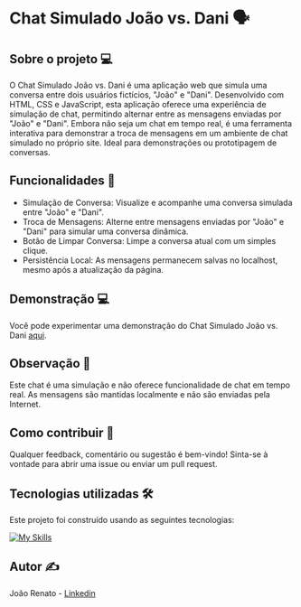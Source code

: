 # Chat Simulado João vs. Dani 🗣️

## Sobre o projeto 💻

O Chat Simulado João vs. Dani é uma aplicação web que simula uma conversa entre dois usuários fictícios, "João" e "Dani". Desenvolvido com HTML, CSS e JavaScript, esta aplicação oferece uma experiência de simulação de chat, permitindo alternar entre as mensagens enviadas por "João" e "Dani". Embora não seja um chat em tempo real, é uma ferramenta interativa para demonstrar a troca de mensagens em um ambiente de chat simulado no próprio site. Ideal para demonstrações ou prototipagem de conversas.

## Funcionalidades 🚀

- Simulação de Conversa: Visualize e acompanhe uma conversa simulada entre "João" e "Dani".
- Troca de Mensagens: Alterne entre mensagens enviadas por "João" e "Dani" para simular uma conversa dinâmica.
- Botão de Limpar Conversa: Limpe a conversa atual com um simples clique.
- Persistência Local: As mensagens permanecem salvas no localhost, mesmo após a atualização da página.

## Demonstração 💻

Você pode experimentar uma demonstração do Chat Simulado João vs. Dani [aqui]([URL_DO_SEU_CHAT](https://eusoujao.github.io/Chat_App/)).

## Observação 📢

Este chat é uma simulação e não oferece funcionalidade de chat em tempo real. As mensagens são mantidas localmente e não são enviadas pela Internet.

## Como contribuir 🎯

Qualquer feedback, comentário ou sugestão é bem-vindo! Sinta-se à vontade para abrir uma issue ou enviar um pull request.

## Tecnologias utilizadas 🛠️

Este projeto foi construído usando as seguintes tecnologias:

[![My Skills](https://skillicons.dev/icons?i=javascript,html,css)](https://skillicons.dev)

## Autor ✍️

João Renato - [Linkedin](https://www.linkedin.com/in/jo%C3%A3o-renato-sant-ana-907871203/)
